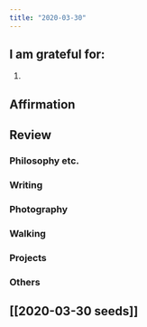 ```yaml
---
title: "2020-03-30"
---
```

## I am grateful for:
1. 

## Affirmation

## Review
### Philosophy etc.

### Writing

### Photography

### Walking

### Projects

### Others

## [[2020-03-30 seeds]]
